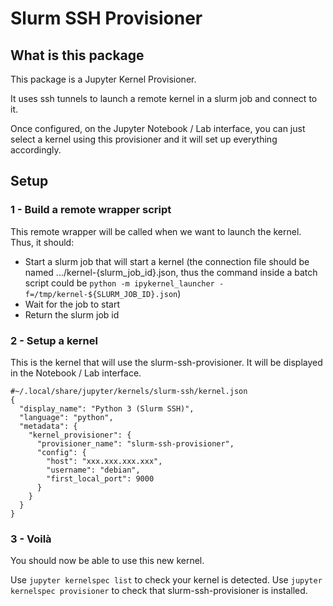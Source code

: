 # Slurm SSH Provisioner

## What is this package

This package is a Jupyter Kernel Provisioner.

It uses ssh tunnels to launch a remote kernel in a slurm job and connect to it.

Once configured, on the Jupyter Notebook / Lab interface, you can just select a kernel using this provisioner and it will set up everything accordingly.

## Setup

### 1 - Build a remote wrapper script

This remote wrapper will be called when we want to launch the kernel.
Thus, it should:

- Start a slurm job that will start a kernel (the connection file should be named .../kernel-{slurm_job_id}.json, thus the command inside a batch script could be `python -m ipykernel_launcher -f=/tmp/kernel-${SLURM_JOB_ID}.json`)
- Wait for the job to start
- Return the slurm job id

### 2 - Setup a kernel

This is the kernel that will use the slurm-ssh-provisioner. It will be displayed in the Notebook / Lab interface.

```
#~/.local/share/jupyter/kernels/slurm-ssh/kernel.json
{
  "display_name": "Python 3 (Slurm SSH)",
  "language": "python",
  "metadata": {
    "kernel_provisioner": {
      "provisioner_name": "slurm-ssh-provisioner",
      "config": {
        "host": "xxx.xxx.xxx.xxx",
        "username": "debian",
        "first_local_port": 9000
      }
    }
  }
}
```

### 3 - Voilà

You should now be able to use this new kernel.

Use `jupyter kernelspec list` to check your kernel is detected.
Use `jupyter kernelspec provisioner` to check that slurm-ssh-provisioner is installed.

